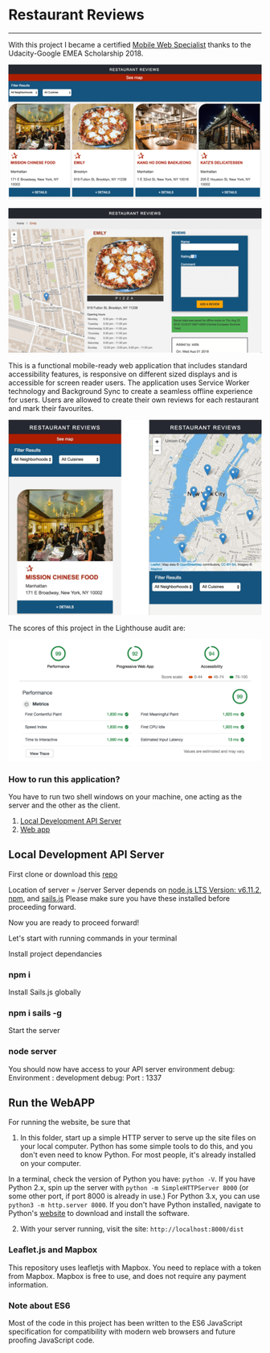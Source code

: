 # Restaurant Reviews
---
With this project I became a certified [Mobile Web Specialist](https://confirm.udacity.com/S34CCRNZ) thanks to the Udacity-Google EMEA Scholarship 2018.

![All restaurants screen with map hidden](https://github.com/nnise/Restaurant-Reviews-MWS/blob/master/prjctImgs/desktopHome.png)

![Restauran details sample page](https://github.com/nnise/Restaurant-Reviews-MWS/blob/master/prjctImgs/restaurantDetails.png)

This is a functional mobile-ready web application that includes standard accessibility features, is responsive on different sized displays and is accessible for screen reader users. The application uses Service Worker technology and Background Sync to create a seamless offline experience for users. Users are allowed to create their own reviews for each restaurant and mark their favourites.

![Mobile Home screen with hidden and shown map](https://github.com/nnise/Restaurant-Reviews-MWS/blob/master/prjctImgs/mobileViews.jpg)

The scores of this project in the Lighthouse audit are:

![Lighthouse Audit results](https://github.com/nnise/Restaurant-Reviews-MWS/blob/master/prjctImgs/auditResults.png)

### How to run this application?

You have to run two shell windows on your machine, one acting as the server and the other as the client.

1. [Local Development API Server](#local-development-api-server)
2. [Web app](#run-the-webApp)


## Local Development API Server

First clone or download this [repo](https://github.com/udacity/mws-restaurant-stage-2)

Location of server = /server Server depends on [node.js LTS Version: v6.11.2](https://nodejs.org/en/download/), [npm](https://www.npmjs.com/get-npm), and [sails.js](https://sailsjs.com/) Please make sure you have these installed before proceeding forward.

Now you are ready to proceed forward!

Let's start with running commands in your terminal

Install project dependancies
### npm i
Install Sails.js globally
### npm i sails -g
Start the server
### node server
You should now have access to your API server environment
debug: Environment : development debug: Port : 1337


## Run the WebAPP

For running the website, be sure that 

1. In this folder, start up a simple HTTP server to serve up the site files on your local computer. Python has some simple tools to do this, and you don't even need to know Python. For most people, it's already installed on your computer. 

In a terminal, check the version of Python you have: `python -V`. If you have Python 2.x, spin up the server with `python -m SimpleHTTPServer 8000` (or some other port, if port 8000 is already in use.) For Python 3.x, you can use `python3 -m http.server 8000`. If you don't have Python installed, navigate to Python's [website](https://www.python.org/) to download and install the software.

2. With your server running, visit the site: `http://localhost:8000/dist`

### Leaflet.js and Mapbox
This repository uses leafletjs with Mapbox. You need to replace <your MAPBOX API KEY HERE> with a token from Mapbox. Mapbox is free to use, and does not require any payment information.

### Note about ES6

Most of the code in this project has been written to the ES6 JavaScript specification for compatibility with modern web browsers and future proofing JavaScript code.


